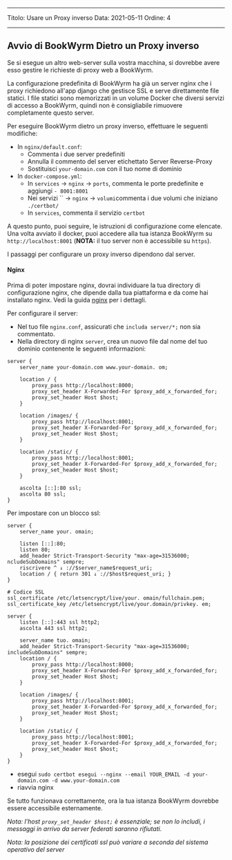 - - -
Titolo: Usare un Proxy inverso Data: 2021-05-11 Ordine: 4
- - -

## Avvio di BookWyrm Dietro un Proxy inverso
Se si esegue un altro web-server sulla vostra macchina, si dovrebbe avere esso gestire le richieste di proxy web a BookWyrm.

La configurazione predefinita di BookWyrm ha già un server nginx che i proxy richiedono all'app django che gestisce SSL e serve direttamente file statici. I file statici sono memorizzati in un volume Docker che diversi servizi di accesso a BookWyrm, quindi non è consigliabile rimuovere completamente questo server.

Per eseguire BookWyrm dietro un proxy inverso, effettuare le seguenti modifiche:

- In `nginx/default.conf`:
    - Commenta i due server predefiniti
    - Annulla il commento del server etichettato Server Reverse-Proxy
    - Sostituisci `your-domain.com` con il tuo nome di dominio
- In `docker-compose.yml`:
    - In `services` -> `nginx` -> `ports`, commenta le porte predefinite e aggiungi `- 8001:8001`
    - Nei servizi `` -> `nginx` -> `volumi`commenta i due volumi che iniziano `./certbot/`
    - In `services`, commenta il servizio `certbot`

A questo punto, puoi seguire, le istruzioni di configurazione [](#server-setup) come elencate. Una volta avviato il docker, puoi accedere alla tua istanza BookWyrm su `http://localhost:8001` (**NOTA:** il tuo server non è accessibile su `https`).

I passaggi per configurare un proxy inverso dipendono dal server.

#### Nginx

Prima di poter impostare nginx, dovrai individuare la tua directory di configurazione nginx, che dipende dalla tua piattaforma e da come hai installato nginx. Vedi la guida [nginx](http://nginx.org/en/docs/beginners_guide.html) per i dettagli.

Per configurare il server:

- Nel tuo file `nginx.conf`, assicurati che `includa server/*;` non sia commentato.
- Nella directory di nginx `server`, crea un nuovo file dal nome del tuo dominio contenente le seguenti informazioni:

``` { .nginx }
server {
    server_name your-domain.com www.your-domain. om;

    location / {
        proxy_pass http://localhost:8000;
        proxy_set_header X-Forwarded-For $proxy_add_x_forwarded_for;
        proxy_set_header Host $host;
    }

    location /images/ {
        proxy_pass http://localhost:8001;
        proxy_set_header X-Forwarded-For $proxy_add_x_forwarded_for;
        proxy_set_header Host $host;
    }

    location /static/ {
        proxy_pass http://localhost:8001;
        proxy_set_header X-Forwarded-For $proxy_add_x_forwarded_for;
        proxy_set_header Host $host;
    }

    ascolta [::]:80 ssl;
    ascolta 80 ssl;
}
```

Per impostare con un blocco ssl:
``` { .nginx }
server {
    server_name your. omain;

    listen [::]:80;
    listen 80;
    add_header Strict-Transport-Security "max-age=31536000; ncludeSubDomains" sempre;
    riscrivere ^ ↓ ://$server_name$request_uri;
    location / { return 301 ↓ ://$host$request_uri; }
}

# Codice SSL
ssl_certificate /etc/letsencrypt/live/your. omain/fullchain.pem;
ssl_certificate_key /etc/letsencrypt/live/your.domain/privkey. em;

server {
    listen [::]:443 ssl http2;
    ascolta 443 ssl http2;

    server_name tuo. omain;
    add_header Strict-Transport-Security "max-age=31536000; includeSubDomains" sempre;
    location / {
        proxy_pass http://localhost:8000;
        proxy_set_header X-Forwarded-For $proxy_add_x_forwarded_for;
        proxy_set_header Host $host;
    }

    location /images/ {
        proxy_pass http://localhost:8001;
        proxy_set_header X-Forwarded-For $proxy_add_x_forwarded_for;
        proxy_set_header Host $host;
    }

    location /static/ {
        proxy_pass http://localhost:8001;
        proxy_set_header X-Forwarded-For $proxy_add_x_forwarded_for;
        proxy_set_header Host $host;
    }
}
```
- esegui `sudo certbot esegui --nginx --email YOUR_EMAIL -d your-domain.com -d www.your-domain.com`
- riavvia nginx

Se tutto funzionava correttamente, ora la tua istanza BookWyrm dovrebbe essere accessibile esternamente.

*Nota: l'host `proxy_set_header $host;` è essenziale; se non lo includi, i messaggi in arrivo da server federati saranno rifiutati.*

*Nota: la posizione dei certificati ssl può variare a seconda del sistema operativo del server*

